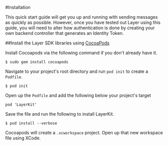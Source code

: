 #Installation

This quick start guide will get you up and running with sending messages as quickly as possible. However, once you have tested out Layer using this guide, you will need to alter how authentication is done by creating your own backend controller that generates an Identity Token.

##Install the Layer SDK libraries using [CocoaPods](http://cocoapods.org)

Install Cocoapods via the following command if you don't already have it.

```
$ sudo gem install cocoapods
```

Navigate to your project's root directory and run `pod init` to create a `Podfile`.

```
$ pod init
```

Open up the `Podfile` and add the following below your project's target

```
pod 'LayerKit'
```

Save the file and run the following to install LayerKit.

```
$ pod install --verbose
```

Cocoapods will create a `.xcworkspace` project. Open up that new workspace file using XCode.
